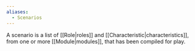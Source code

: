```yaml
---
aliases:
  - Scenarios
---
```

A scenario is a list of [[Role|roles]] and [[Characteristic|characteristics]], from one or more [[Module|modules]], that has been compiled for play.